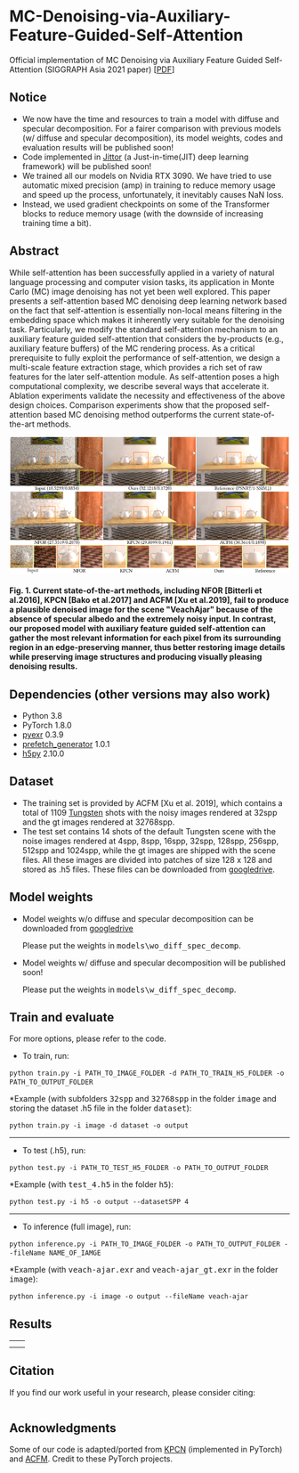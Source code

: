 # MC-Denoising-via-Auxiliary-Feature-Guided-Self-Attention
Official implementation of MC Denoising via Auxiliary Feature Guided Self-Attention (SIGGRAPH Asia 2021 paper) \[[PDF]()\]

## Notice
* We now have the time and resources to train a model with diffuse and specular decomposition.
For a fairer comparison with previous models (w/ diffuse and specular decomposition), its model weights, codes and evaluation results will be published soon!
* Code implemented in [Jittor](https://github.com/Jittor/jittor) (a Just-in-time(JIT) deep learning framework) will be published soon!
* We trained all our models on Nvidia RTX 3090. We have tried to use automatic mixed precision (amp) in training to reduce memory usage and speed up the process, unfortunately, it inevitably causes NaN loss. 
* Instead, we used gradient checkpoints on some of the Transformer blocks to reduce memory usage (with the downside of increasing training time a bit).

## Abstract
While self-attention has been successfully applied in a variety of natural language processing and computer vision tasks, its application in Monte Carlo (MC) image denoising has not yet been well explored. This paper presents a self-attention based MC denoising deep learning network based on the fact that self-attention is essentially non-local means filtering in the embedding space which makes it inherently very suitable for the denoising task. Particularly, we modify the standard self-attention mechanism to an auxiliary feature guided self-attention that considers the by-products (e.g., auxiliary feature buffers) of the MC rendering process. As a critical prerequisite to fully exploit the performance of self-attention, we design a multi-scale feature extraction stage, which provides a rich set of raw features for the later self-attention module. As self-attention poses a high computational complexity, we describe several ways that accelerate it. Ablation experiments validate the necessity and effectiveness of the above design choices. Comparison experiments show that the proposed self-attention based MC denoising method outperforms the current state-of-the-art methods. 

![Teaser](https://github.com/Aatr0x13/MC-Denoising-via-Auxiliary-Feature-Guided-Self-Attention/blob/main/assets/teaser.png)

#### Fig. 1. Current state-of-the-art methods, including NFOR \[Bitterli et al.2016], KPCN \[Bako et al.2017] and ACFM \[Xu et al.2019], fail to produce a plausible denoised image for the scene "VeachAjar" because of the absence of specular albedo and the extremely noisy input. In contrast, our proposed model with auxiliary feature guided self-attention can gather the most relevant information for each pixel from its surrounding region in an edge-preserving manner, thus better restoring image details while preserving image structures and producing visually pleasing denoising results.

## Dependencies (other versions may also work)
* Python 3.8
* PyTorch 1.8.0
* [pyexr](https://github.com/tvogels/pyexr) 0.3.9
* [prefetch_generator](https://github.com/justheuristic/prefetch_generator) 1.0.1
* [h5py](https://github.com/h5py/h5py) 2.10.0

## Dataset
* The training set is provided by ACFM \[Xu et al. 2019], which contains a total of 1109 [Tungsten](https://github.com/tunabrain/tungsten) shots with the noisy images rendered at 32spp and the gt images rendered at 32768spp.
* The test set contains 14 shots of the default Tungsten scene with the noise images rendered at 4spp, 8spp, 16spp, 32spp, 128spp, 256spp, 512spp and 1024spp, while the gt images are shipped with the scene files. All these images are divided into patches of size 128 x 128 and stored as .h5 files. These files can be downloaded from [googledrive]().

## Model weights
* Model weights w/o diffuse and specular decomposition can be downloaded from [googledrive](https://drive.google.com/file/d/12iyOwhxdqoHwNtQ9Y01FEttYG30jVPrQ/view?usp=sharing)

  Please put the weights in <kbd>models\wo_diff_spec_decomp</kbd>.
* Model weights w/ diffuse and specular decomposition will be published soon!

  Please put the weights in <kbd>models\w_diff_spec_decomp</kbd>.

## Train and evaluate
For more options, please refer to the code.
* To train, run:
```
python train.py -i PATH_TO_IMAGE_FOLDER -d PATH_TO_TRAIN_H5_FOLDER -o PATH_TO_OUTPUT_FOLDER
```
*Example (with subfolders <kbd>32spp</kbd> and <kbd>32768spp</kbd> in the folder <kbd>image</kbd> and storing the dataset .h5 file in the folder <kbd>dataset</kbd>):
```
python train.py -i image -d dataset -o output
```  
***
* To test (.h5), run:
```
python test.py -i PATH_TO_TEST_H5_FOLDER -o PATH_TO_OUTPUT_FOLDER
```
*Example (with <kbd>test_4.h5</kbd> in the folder <kbd>h5</kbd>):
```
python test.py -i h5 -o output --datasetSPP 4
```  
***  
* To inference (full image), run:
```
python inference.py -i PATH_TO_IMAGE_FOLDER -o PATH_TO_OUTPUT_FOLDER --fileName NAME_OF_IAMGE
```
*Example (with <kbd>veach-ajar.exr</kbd> and <kbd>veach-ajar_gt.exr</kbd> in the folder <kbd>image</kbd>):
```
python inference.py -i image -o output --fileName veach-ajar
```

## Results
|      |      |
|:----:|:----:|
|      |      |
|      |      |

## Citation
If you find our work useful in your research, please consider citing:
```
```

## Acknowledgments
Some of our code is adapted/ported from [KPCN](https://github.com/Nidjo123/kpcn) (implemented in PyTorch) and [ACFM](https://github.com/mcdenoising/AdvMCDenoise). Credit to these PyTorch projects.

